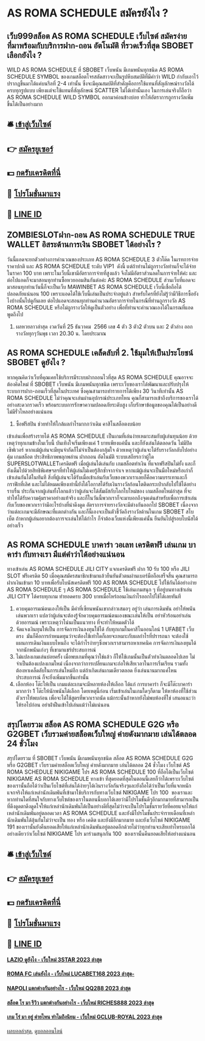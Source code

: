 # AS ROMA SCHEDULE สมัครยังไง ?
## เว็บ999สล็อต AS ROMA SCHEDULE เว็บไซต์ สมัครง่าย ที่มาพร้อมกับบริการฝาก-ถอน อัตโนมัติ ที่รวดเร็วที่สุด SBOBET เลือกยังไง ?
WILD AS ROMA SCHEDULE ที่ SBOBET เว็บพนัน มีเกมพนันทุกชนิด AS ROMA SCHEDULE SYMBOL ของเกมสล็อตโจรสลัดสาวจะเป็นรูปหีบสมบัติที่มีคำว่า WILD กำกับเอาไว้ ปรากฏขึ้นมาได้แค่บนรีลที่ 2-4 เท่านั้น ซึ่งจะมีคุณสมบัติที่สำคัญคือการใช้แทนที่สัญลักษณ์รางวัลได้ครบทุกรูปแบบ เพียงแต่จะใช้แทนที่สัญลักษณ์ SCATTER ไม่ได้เท่านั้นเอง ในการเล่นจริงก็ถือว่า AS ROMA SCHEDULE WILD SYMBOL ออกมาค่อนข้างบ่อย ทำให้อัตราการถูกรางวัลเพิ่มขึ้นได้เป็นอย่างมาก

## 🛎 [เข้าสู่เว็บไซต์](https://bit.ly/3SdLNi2)
## 👉 [สมัครยูเซอร์](https://bit.ly/3SdLNi2)
## 💵 [กดรับเครดิตที่นี่](https://bit.ly/3dyRKHj)
## 👑 [โปรโมชั่นมาแรง](https://bit.ly/3dyRKHj)
## 📱 [LINE ID](https://bit.ly/3dyRKHj)

## ZOMBIESLOTฝาก-ถอน AS ROMA SCHEDULE TRUE WALLET อิสระด้านการเงิน SBOBET ได้อย่างไร ?
วันนี้แอดจะยกตัวอย่างการคำนวณของประเภท AS ROMA SCHEDULE 3 ตัวโต๊ด ในเรทการจ่ายราคาปกติ และ AS ROMA SCHEDULE ระดับ VIP1  ดังนี้
แต่ถ้าท่านไม่ถูกรางวัลท่านก็จะได้จ่ายในราคา 100 บาท เพราะในเว็บนี้เขามีอัตราการจ่ายที่สูงแล้ว จึงไม่มีอัตราส่วนลดในการจ่ายให้ค่ะ
และต่อไปแอดก็จะมาสอนทุกท่านซื้อหวยออมสินกันต่อค่ะ AS ROMA SCHEDULE ส่วนเว็บที่แอดจะมาสอนทุกท่านวันนี้ก็จะเป็นเว็บ MAWINBET AS ROMA SCHEDULE เว็บนี้เชื่อถือได้ ปลอดภัยแน่นอน 100 เพราะแอดได้ใช้เว็บนี้เล่นเป็นประจำอยู่แล้ว สำหรับใครที่ยังไม่รู้ว่ามีวิธีการซื้อยังไงบ้างนั้นไปดูกันเลย
ต่อไปแอดจะสอนทุกท่านคำนวณอัตราการจ่ายในกรณีที่ท่านถูกรางวัล AS ROMA SCHEDULE หรือไม่ถูกรางวัลให้ดูเป็นตัวอย่าง เพื่อที่ท่านจะคำนวณเองได้ในกรณที่แอดพูดถึงไป
1. ผลหวยลาวล่าสุด งวดวันที่ 25 ธันวาคม  2566 เลข 4 ตัว 3 ตัว2 ตัวบน และ 2 ตัวล่าง ออกรางวัลทุกๆวันพุธ เวลา 20.30 น. โดยประมาณ

## AS ROMA SCHEDULE เคล็ดลับที่ 2. ใช้มุมให้เป็นประโยชน์ SBOBET ดูยังไง ?
หากคุณคิดว่าเว็บที่คุณเคยใช้บริการมีระบบฝากถอนไวที่สุด AS ROMA SCHEDULE คุณอาจจะต้องคิดใหม่ ที่ SBOBET เว็บพนัน มีเกมพนันทุกชนิด เพราะเว็บของเราได้พัฒนาและปรับปรุงให้ระบบการฝาก-ถอนเร็วที่สุดในประเทศ ซึ่งคุณสามารถทำรายการได้เพียง 30 วินาทีเท่านั้น AS ROMA SCHEDULE ไม่ว่าคุณจะเล่นผ่านอุปกรณ์ประเภทไหน คุณก็สามารถเข้าถึงบริการของเราได้อย่างสะดวกรวดเร็ว พร้อมระบบการรักษาความปลอดภัยระดับสูง เก็บรักษาข้อมูลของคุณได้เป็นอย่างดี ไม่มีรั่วไหลอย่างแน่นอน
1. ซื้อฟรีสปิน ช่วยทำให้ใกล้ผลกำไรมากกว่าเดิม คาสิโนสล็อตงบน้อย

เข้าเล่นเพื่อสร้างรายได้ AS ROMA SCHEDULE เป็นเกมที่เล่นง่ายเหมาะสมกับผู้เล่นทุนน้อย ด้วยเหตุว่าทุกเกมข้างในเว็บนี้ บันเทิงใจเริ่มเพียงแค่ 1 บาทเพียงแค่นั้น และก็ยังเล่นได้ตลอดวัน ไม่มีปิดเซิฟเวอร์ หากแม้ผู้เล่นจะมีทุนจำกัดก็ไม่จำเป็นต้องกลุ้มใจ ด้วยเหตุว่าผู้เล่นจะได้รับรางวัลกลับไปอย่างคุ้ม
เกมสล็อต ประสิทธิภาพพลุกพล่าน ฝากถอน อัตโนมัติ ระบบเสถียรกว่าผู้ใด
SUPERSLOTWALLETเครดิตฟรี เมื่อผู้เล่นได้เล่นกับ เกมสล็อตทำเงิน ที่แจกฟรีสปินไม่ยั้ง และก็ยังเต็มไปด้วยสิทธิพิเศษฯลฯที่ทำให้ผู้เล่นไม่เคยรู้สึกซ้ำจากจำเจ หากแม้ผู้เล่นจะเป็นมือใหม่หรือเก่าก็เข้าเล่นกันได้ในทันที สิ่งที่ผู้เล่นจะได้รับเมื่อเข้าเล่นกับเว็บของพวกเราเลยก็คือความบรรเทาและก็กราฟิกที่เลิศ และไม่ได้หมดเพียงเท่านี้ยังได้โอกาสได้รับเงินรางวัลก้อนโตติดกระเป๋ากลับไปใช้ได้อย่างราบรื่น ประกันจากผู้เล่นทั้งโลกแล้วว่าผู้เล่นจะได้สัมผัสกับโลกใบใหม่ของ เกมสล็อตใหม่ล่าสุด ที่จะทำให้ได้รับความคุ้มราคาอย่างแท้จริง และก็ในวันนี้พวกเราก็จะมาบอกถึงจุดเด่นสำหรับเพื่อการเข้าเล่นกับเว็บของพวกเราว่ามีอะไรบ้างที่น่าดึงดูด
อัตราการจ่ายรางวัลจะมีต่างกันออกไป SBOBET เนื่องจากว่าแต่ละเกมจะมีลักษณะที่แตกต่างกัน และก็นี้เองจะเป็นตัวชี้วัดถึงรางวัลด้านในเกม SBOBET สโบเบ็ต ถ้าหากผู้เล่นอยากต้องการจะเล่นให้ได้กำไร ก็จำต้องเว็บแห่งนี้เพียงแค่นั้น ยืนยันไปสู่รอบโบนัสได้อย่างเร็ว

## AS ROMA SCHEDULE บาคาร่า วอเลท เครดิตฟรี เล่นเกม บาคาร่า กับทางเรา มีแต่คำว่าได้อย่างแน่นอน
ทางเข้าเล่น AS ROMA SCHEDULE JILI CITY แจกเครดิตฟรี ฝาก 10 รับ 100 หรือ JILI SLOT ฟรีเครดิต 50 เมื่อคุณสมัครสมาชิกเข้ามาแล้วยืนยันตัวตนผ่านเบอร์มือถือเสร็จสิ้น คุณสามารถฝากเงินเข้ามา 10 บาทเพื่อรับโบนัสเครดิตฟรี 100 AS ROMA SCHEDULE ไปใช้กันได้อย่างง่าย AS ROMA SCHEDULE ๆ AS ROMA SCHEDULE ใช้เล่นเกมสนุก ๆ ที่อยู่บนทางเข้าเล่น JILI CITY ได้ครบทุกเกม ทำยอดครบ 300 บาทเมื่อไหร่ถอนเงินกำไรออกไปใช้ได้เลยทันที
1. ควบคุมอารมณ์ตนเองให้เป็น มีคำที่เซียนพนันเขากล่าวเสมอๆ อยู่ว่า เล่นการเดิมพัน อย่าให้พนันเล่นพวกเรา แปลว่าผู้เล่นจะต้องรู้จักควบคุมอารมณ์ตนเองขณะเล่นให้เป็น อย่าหัวร้อนอย่าเล่นด้วยอารมณ์ เพราะเหตุว่าโน่นเป็นแนวทาง ที่จะทำให้หมดตัวได้
2. จัดแจงเงินทุนให้เป็น การจัดการเงินลงทุนใช้ได้ กับทุกเกมในคาสิโนออนไลน์ 1 UFABET เว็บตรง  มันก็คือการกำหนดทุนว่าจะต้องใช้เท่าใดก็เลยจะเหมาะกับผลกำไรที่ปรารถนา จะต้องใช้แผนการเดินเงินแบบไหนถึง จะได้กำไรง่ายๆซึ่งพวกเราสามารถหาเทคนิค การจัดการเงินลงทุนได้จากนักพนันเก่งๆ ที่เขามาแชร์ประสบการณ์
3. ไม่แปลงเกมเล่นบ่อยครั้ง เมื่อพบเกมที่คุณว่าใช่แล้ว ก็ให้ใช้เกมนั้นเป็นตัวทำเงินตลอดไปเลย ไม่จำเป็นต้องแปลงเกมใหม่ เนื่องจากว่าการเปลี่ยนเกมจะก่อให้เสียเวลาในการเริ่มเรียน รวมทั้งต้องหาเคล็ดลับในการเล่นใหม่อีก แต่ถ้าเกิดเล่นเกมเดียวตลอด ยิ่งเล่นนานมากแค่ไหนประสบการณ์ ก็จะยิ่งเพิ่มมากขึ้นเท่านั้น
4. เลือกห้อง โต๊ะให้เป็น เกมแต่ละเกมจะมีหลายห้องให้เลือก ได้แก่ การบาคาร่า ก็จะมีโต๊ะบาคาร่ามากกว่า 1 โต๊ะให้นักพนันได้เลือก โดยเหตุนี้ก่อน เริ่มเข้าเล่นในเกมใดๆก็ตาม ให้หาห้องที่ใช้ส่วนตัวเราให้พบก่อน เพื่อจะได้ใช้สูตรที่พวกเราถนัด แม้กระนั้นถ้าหากยังไม่พบห้องที่ใช่ เสนอแนะว่าให้รอไปก่อน อย่าฝ่าฝืนเข้าไปเล่นแม้ว่าไม่แน่นอน

## สรุปโดยรวม สล็อต AS ROMA SCHEDULE G2G หรือ G2GBET เว็บรวมค่ายสล็อตเว็บใหญ่ ค่ายดังมากมาย เล่นได้ตลอด 24 ชั่วโมง
สรุปโดยรวม ที่ SBOBET เว็บพนัน มีเกมพนันทุกชนิด สล็อต AS ROMA SCHEDULE G2G หรือ G2GBET เว็บรวมค่ายสล็อตเว็บใหญ่ ค่ายดังมากมาย เล่นได้ตลอด 24 ชั่วโมง เว็บไซต์ AS ROMA SCHEDULE NIKIGAME โปร AS ROMA SCHEDULE 100 ที่ถือได้เป็นเว็บไซต์ NIKIGAME AS ROMA SCHEDULE ทางเข้า ที่สุดยอดที่สุดในตอนนี้เลยก็ว่าได้เพราะเว็บไซต์ของเรานั้นถือได้ว่าเป็นเว็บไซต์ที่เล่นได้ง่ายๆได้เงินรางวัลกันจริงๆและยังถือได้ว่าเป็นเว็บที่แจกหนักแจกจริงให้แก่เหล่านักเดิมพันที่เข้ามาใช้บริการกับทางเว็บไซต์ NIKIGAME โปร 100  ของเราและหากท่านใดที่สนใจกับทางเว็บไซต์ของเราในตอนนี้บอกได้เลยว่ามีโปรโมชั้นดีๆอีกมากมายที่สามารถเป็นที่ดึงดูดตาดึงดูดใจให้แก่เหล่านักเดิมพันได้เป็นอย่างดีที่สุดไม่ว่าจะเป็นโปรโมชั้นรายวัยที่คอยแจกให้แก่เหล่านักเดิมพันอยู่ตลอดเวลา AS ROMA SCHEDULE และยังมีโปรโมชั้นประจำรายเดือนที่เหล่านักเดิมพันได้ลุ้นกันไม่ว่าจะเป็น ทอง หรือ เคดิต และยังมีอีกมากมาย และยังเว็บไซต์ NIKIGAME 191 ของเรานั้นยังคืนยอดเสียให้แก่เหล่านักเดิมพันอยู่ตลอดอีกด้วยไม่ว่าทุกท่านจะเสียเท่าไหรบอกได้อย่างเดียวว่าเว็บไซต์ NIKIGAME โปร มาร่วมสนุกกัน 100  ของเรานั้นคืนยอดเสียให้อย่างแน่นอน

## 🛎 [เข้าสู่เว็บไซต์](https://bit.ly/3SdLNi2)
## 👉 [สมัครยูเซอร์](https://bit.ly/3SdLNi2)
## 💵 [กดรับเครดิตที่นี่](https://bit.ly/3dyRKHj)
## 👑 [โปรโมชั่นมาแรง](https://bit.ly/3dyRKHj)
## 📱 [LINE ID](https://bit.ly/3dyRKHj)

#### [LAZIO ดูยังไง - เว็บใหม่ 3STAR 2023 ล่าสุด](https://atom.io/themes/lazio%20ดูยังไง%20-%20เว็บใหม่%203star%202023%20ล่าสุด)
#### [ROMA FC เล่นยังไง - เว็บใหม่ LUCABET168 2023 ล่าสุด-](https://atom.io/themes/roma%20fc%20เล่นยังไง%20-%20เว็บใหม่%20lucabet168%202023%20ล่าสุด-)
#### [NAPOLI แตกต่างกันอย่างไร - เว็บใหม่ QQ288 2023 ล่าสุด](https://atom.io/themes/napoli%20แตกต่างกันอย่างไร%20-%20เว็บใหม่%20qq288%202023%20ล่าสุด)
#### [สล็อต โร มา รีวิว แตกต่างกันอย่างไร - เว็บใหม่ RICHES888 2023 ล่าสุด](https://atom.io/themes/สล็อต%20โร%20มา%20รีวิว%20แตกต่างกันอย่างไร%20-%20เว็บใหม่%20riches888%202023%20ล่าสุด)
#### [เกม โร่ มา อยู่ ค่ายไหน ทำไมถึงนิยม - เว็บใหม่ GCLUB-ROYAL 2023 ล่าสุด](https://atom.io/themes/เกม%20โร่%20มา%20อยู่%20ค่ายไหน%20ทำไมถึงนิยม%20-%20เว็บใหม่%20gclub-royal%202023%20ล่าสุด)

[ผลบอลล่าสุด](https://siamsport.tv "ผลบอลล่าสุด"), [ดูบอลออนไลน์](https://siamsport.tv/ดูบอลสด "ดูบอลออนไลน์")